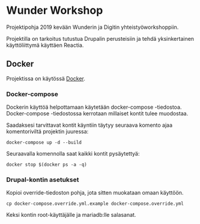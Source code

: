 # Wunder Workshop

Projektipohja 2019 kevään Wunderin ja Digitin yhteistyöworkshoppiin.

Projektilla on tarkoitus tutustua Drupalin perusteisiin ja tehdä yksinkertainen käyttöliittymä käyttäen Reactia.

## Docker

Projektissa on käytössä [Docker](https://www.docker.com/).

### Docker-compose

 Dockerin käyttöä helpottamaan käytetään docker-compose -tiedostoa. Docker-compose -tiedostossa kerrotaan millaiset kontit tulee muodostaa.

Saadaksesi tarvittavat kontit käyntiin täytyy seuraava komento ajaa komentoriviltä projektin juuressa:

```
docker-compose up -d --build
```

Seuraavalla komennolla saat kaikki kontit pysäytettyä:

```
docker stop $(docker ps -a -q)
```

### Drupal-kontin asetukset

Kopioi override-tiedoston pohja, jota sitten muokataan omaan käyttöön.

```
cp docker-compose.override.yml.example docker-compose.override.yml
```

Keksi kontin root-käyttäjälle ja mariadb:lle salasanat.
